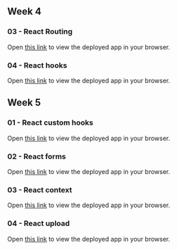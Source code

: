 ## Week 4
### 03 - React Routing

Open [this link](https://users.metropolia.fi/~quangth/week4-react-routing/) to view the deployed app in your browser.

### 04 - React hooks

Open [this link](https://users.metropolia.fi/~quangth/week4-react-hooks/) to view the deployed app in your browser.

## Week 5
### 01 - React custom hooks

Open [this link](https://users.metropolia.fi/~quangth/week5-react-custom-hooks/) to view the deployed app in your browser.

### 02 - React forms

Open [this link](https://users.metropolia.fi/~quangth/week5-react-forms/) to view the deployed app in your browser.

### 03 - React context

Open [this link](https://users.metropolia.fi/~quangth/week5-react-context/) to view the deployed app in your browser.

### 04 - React upload

Open [this link](https://users.metropolia.fi/~quangth/week5-react-upload/) to view the deployed app in your browser.